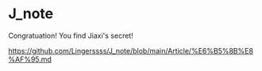 # J_note
Congratuation! You find Jiaxi's secret!

https://github.com/Lingerssss/J_note/blob/main/Article/%E6%B5%8B%E8%AF%95.md
